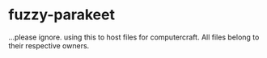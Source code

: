 # fuzzy-parakeet
...please ignore.
using this to host files for computercraft. All files belong to their respective owners.
